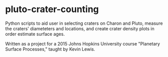 # pluto-crater-counting
Python scripts to aid user in selecting craters on Charon and Pluto, measure the craters' diameteters and locations, and create crater density plots in order estimate surface ages.

Written as a project for a 2015 Johns Hopkins University course "Planetary Surface Processes," taught by Kevin Lewis. 
